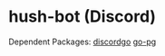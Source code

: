 # hush-bot (Discord)

Dependent Packages:
[discordgo](https://github.com/bwmarrin/discordgo)
[go-pg](https://github.com/go-pg/pg)
